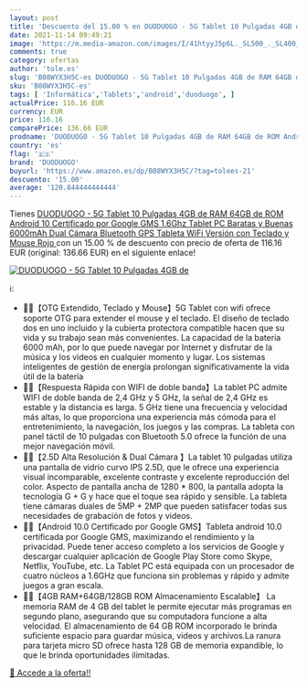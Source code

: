 ```yaml
---
layout: post
title: 'Descuento del 15.00 % en DUODUOGO - 5G Tablet 10 Pulgadas 4GB de '
date: 2021-11-14 09:49:21
image: 'https://m.media-amazon.com/images/I/41htyyJ5p6L._SL500_._SL400_.jpg'
comments: true
category: ofertas
author: 'tole.es'
slug: 'B08WYX3H5C-es DUODUOGO - 5G Tablet 10 Pulgadas 4GB de RAM 64GB de ROM...'
sku: 'B08WYX3H5C-es'
tags: [ 'Informática','Tablets','android','duoduogo', ]
actualPrice: 116.16 EUR
currency: EUR
price: 116.16
comparePrice: 136.66 EUR
prodname: 'DUODUOGO - 5G Tablet 10 Pulgadas 4GB de RAM 64GB de ROM Android 10 Certificado por Google GMS 1.6Ghz Tablet PC Baratas y Buenas 6000mAh Dual Cámara Bluetooth GPS Tableta WiFi Versión con Teclado y Mouse Rojo '
country: 'es'
flag: '🇪🇸'
brand: 'DUODUOGO'
buyurl: 'https://www.amazon.es/dp/B08WYX3H5C/?tag=tolees-21'
descuento: '15.00'
average: '120.844444444444'
---
```


Tienes [DUODUOGO - 5G Tablet 10 Pulgadas 4GB de RAM 64GB de ROM Android 10 Certificado por Google GMS 1.6Ghz Tablet PC Baratas y Buenas 6000mAh Dual Cámara Bluetooth GPS Tableta WiFi Versión con Teclado y Mouse Rojo ](https://www.amazon.es/dp/B08WYX3H5C/?tag=tolees-21) con un 15.00 % de descuento con precio de oferta de 116.16 EUR (original: 136.66 EUR) en el siguiente enlace!

[![DUODUOGO - 5G Tablet 10 Pulgadas 4GB de ](https://m.media-amazon.com/images/I/41htyyJ5p6L._SL500_._SL400_.jpg)](https://www.amazon.es/dp/B08WYX3H5C/?tag=tolees-21)

ℹ️:

- 🏃‍♂️【OTG Extendido, Teclado y Mouse】5G Tablet con wifi ofrece soporte OTG para extender el mouse y el teclado. El diseño de teclado dos en uno incluido y la cubierta protectora compatible hacen que su vida y su trabajo sean más convenientes. La capacidad de la batería 6000 mAh, por lo que puede navegar por Internet y disfrutar de la música y los videos en cualquier momento y lugar. Los sistemas inteligentes de gestión de energía prolongan significativamente la vida útil de la batería
- 🏃‍♂️【Respuesta Rápida con WIFI de doble banda】La tablet PC admite WIFI de doble banda de 2,4 GHz y 5 GHz, la señal de 2,4 GHz es estable y la distancia es larga. 5 GHz tiene una frecuencia y velocidad más altas, lo que proporciona una experiencia más cómoda para el entretenimiento, la navegación, los juegos y las compras. La tableta con panel táctil de 10 pulgadas con Bluetooth 5.0 ofrece la función de una mejor navegación móvil.
- 🏃‍♂️【2.5D Alta Resolución & Dual Cámara 】La tablet 10 pulgadas utiliza una pantalla de vidrio curvo IPS 2.5D, que le ofrece una experiencia visual incomparable, excelente contraste y excelente reproducción del color. Aspecto de pantalla ancha de 1280 * 800, la pantalla adopta la tecnología G + G y hace que el toque sea rápido y sensible. La tableta tiene cámaras duales de 5MP + 2MP que pueden satisfacer todas sus necesidades de grabación de fotos y videos.
- 🏃‍♂️【Android 10.0 Certificado por Google GMS】Tableta android 10.0 certificada por Google GMS, maximizando el rendimiento y la privacidad. Puede tener acceso completo a los servicios de Google y descargar cualquier aplicación de Google Play Store como Skype, Netflix, YouTube, etc. La Tablet PC está equipada con un procesador de cuatro núcleos a 1.6GHz que funciona sin problemas y rápido y admite juegos a gran escala.
- 🏃‍♂️【4GB RAM+64GB/128GB ROM Almacenamiento Escalable】 La memoria RAM de 4 GB del tablet le permite ejecutar más programas en segundo plano, asegurando que su computadora funcione a alta velocidad. El almacenamiento de 64 GB ROM incorporado le brinda suficiente espacio para guardar música, videos y archivos.La ranura para tarjeta micro SD ofrece hasta 128 GB de memoria expandible, lo que le brinda oportunidades ilimitadas.

[🛒 Accede a la oferta!!](https://www.amazon.es/dp/B08WYX3H5C/?tag=tolees-21)
